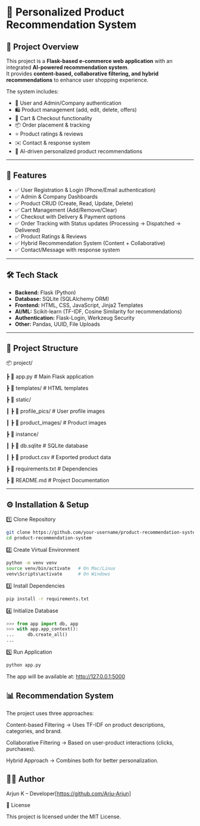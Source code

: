 # 🛒 Personalized Product Recommendation System

## 📌 Project Overview
This project is a **Flask-based e-commerce web application** with an integrated **AI-powered recommendation system**.  
It provides **content-based, collaborative filtering, and hybrid recommendations** to enhance user shopping experience.  

The system includes:
- 👤 User and Admin/Company authentication
- 🛍️ Product management (add, edit, delete, offers)
- 🛒 Cart & Checkout functionality
- 📦 Order placement & tracking
- ⭐ Product ratings & reviews
- ✉️ Contact & response system
- 🔮 AI-driven personalized product recommendations

---

## 🚀 Features
- ✅ User Registration & Login (Phone/Email authentication)  
- ✅ Admin & Company Dashboards  
- ✅ Product CRUD (Create, Read, Update, Delete)  
- ✅ Cart Management (Add/Remove/Clear)  
- ✅ Checkout with Delivery & Payment options  
- ✅ Order Tracking with Status updates (Processing → Dispatched → Delivered)  
- ✅ Product Ratings & Reviews  
- ✅ Hybrid Recommendation System (Content + Collaborative)  
- ✅ Contact/Message with response system  

---

## 🛠️ Tech Stack
- **Backend:** Flask (Python)  
- **Database:** SQLite (SQLAlchemy ORM)  
- **Frontend:** HTML, CSS, JavaScript, Jinja2 Templates  
- **AI/ML:** Scikit-learn (TF-IDF, Cosine Similarity for recommendations)  
- **Authentication:** Flask-Login, Werkzeug Security  
- **Other:** Pandas, UUID, File Uploads  

---

## 📂 Project Structure

📦 project/

┣ 📜 app.py # Main Flask application

┣ 📂 templates/ # HTML templates

┣ 📂 static/

┃ ┣ 📂 profile_pics/ # User profile images

┃ ┣ 📂 product_images/ # Product images

┣ 📂 instance/

┃ ┣ 📜 db.sqlite # SQLite database

┃ ┣ 📜 product.csv # Exported product data

┣ 📜 requirements.txt # Dependencies

┣ 📜 README.md # Project Documentation





---

## ⚙️ Installation & Setup

 1️⃣ Clone Repository
```bash
git clone https://github.com/your-username/product-recommendation-system.git
cd product-recommendation-system
```
2️⃣ Create Virtual Environment
```bash
python -m venv venv
source venv/bin/activate   # On Mac/Linux
venv\Scripts\activate      # On Windows
```
3️⃣ Install Dependencies
```bash
pip install -r requirements.txt
```
4️⃣ Initialize Database

```python
>>> from app import db, app
>>> with app.app_context():
...     db.create_all()
...
```
5️⃣ Run Application
```bash
python app.py

```
The app will be available at: http://127.0.0.1:5000


## 📊 Recommendation System

The project uses three approaches:

Content-based Filtering → Uses TF-IDF on product descriptions, categories, and brand.

Collaborative Filtering → Based on user-product interactions (clicks, purchases).

Hybrid Approach → Combines both for better personalization.

## 🧑‍💻 Author

Arjun K – Developer[https://github.com/Arju-Arjun]

📜 License

This project is licensed under the MIT License.
